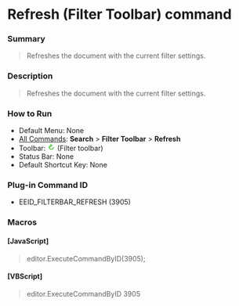 # Refresh (Filter Toolbar) command

### Summary

> Refreshes the document with the current filter settings.

### Description

> Refreshes the document with the current filter settings.

### How to Run

- Default Menu: None
- [All Commands](../tools/all_commands): **Search**
\> **Filter Toolbar** \> **Refresh**
- Toolbar: ![](../../images/refresh.gif) (Filter toolbar)
- Status Bar: None
- Default Shortcut Key: None

### Plug-in Command ID

- EEID\_FILTERBAR\_REFRESH (3905)

### Macros

#### \[JavaScript\]

> editor.ExecuteCommandByID(3905);

#### \[VBScript\]

> editor.ExecuteCommandByID 3905
